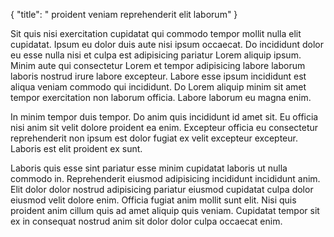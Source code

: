 {
  "title": " proident veniam reprehenderit elit laborum"
}

Sit quis nisi exercitation cupidatat qui commodo tempor mollit nulla elit cupidatat. Ipsum eu dolor duis aute nisi ipsum occaecat. Do incididunt dolor eu esse nulla nisi et culpa est adipisicing pariatur Lorem aliquip ipsum. Minim aute qui consectetur Lorem et tempor adipisicing labore laborum laboris nostrud irure labore excepteur. Labore esse ipsum incididunt est aliqua veniam commodo qui incididunt. Do Lorem aliquip minim sit amet tempor exercitation non laborum officia. Labore laborum eu magna enim.

In minim tempor duis tempor. Do anim quis incididunt id amet sit. Eu officia nisi anim sit velit dolore proident ea enim. Excepteur officia eu consectetur reprehenderit non ipsum est dolor fugiat ex velit excepteur excepteur. Laboris est elit proident ex sunt.

Laboris quis esse sint pariatur esse minim cupidatat laboris ut nulla commodo in. Reprehenderit eiusmod adipisicing incididunt incididunt anim. Elit dolor dolor nostrud adipisicing pariatur eiusmod cupidatat culpa dolor eiusmod velit dolore enim. Officia fugiat anim mollit sunt elit. Nisi quis proident anim cillum quis ad amet aliquip quis veniam. Cupidatat tempor sit ex in consequat nostrud anim sit dolor dolor culpa occaecat enim.